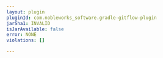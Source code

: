 ```yaml
---
layout: plugin
pluginId: com.nobleworks_software.gradle-gitflow-plugin
jarSha1: INVALID
isJarAvailable: false
error: NONE
violations: []

---
```

